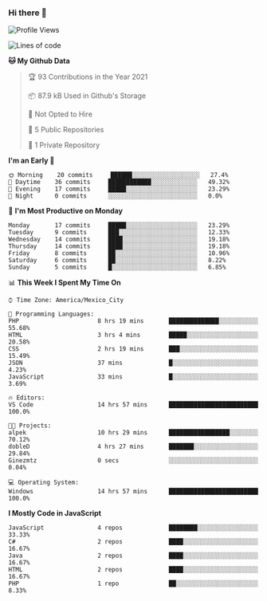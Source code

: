 ### Hi there 👋

<!--START_SECTION:waka-->
![Profile Views](http://img.shields.io/badge/Profile%20Views-0-blue)

![Lines of code](https://img.shields.io/badge/From%20Hello%20World%20I%27ve%20Written-1.8%20million%20lines%20of%20code-blue)

**🐱 My Github Data** 

> 🏆 93 Contributions in the Year 2021
 > 
> 📦 87.9 kB Used in Github's Storage 
 > 
> 🚫 Not Opted to Hire
 > 
> 📜 5 Public Repositories 
 > 
> 🔑 1 Private Repository 
 > 
**I'm an Early 🐤** 

```text
🌞 Morning    20 commits     ██████░░░░░░░░░░░░░░░░░░░   27.4% 
🌆 Daytime    36 commits     ████████████░░░░░░░░░░░░░   49.32% 
🌃 Evening    17 commits     █████░░░░░░░░░░░░░░░░░░░░   23.29% 
🌙 Night      0 commits      ░░░░░░░░░░░░░░░░░░░░░░░░░   0.0%

```
📅 **I'm Most Productive on Monday** 

```text
Monday       17 commits     █████░░░░░░░░░░░░░░░░░░░░   23.29% 
Tuesday      9 commits      ███░░░░░░░░░░░░░░░░░░░░░░   12.33% 
Wednesday    14 commits     ████░░░░░░░░░░░░░░░░░░░░░   19.18% 
Thursday     14 commits     ████░░░░░░░░░░░░░░░░░░░░░   19.18% 
Friday       8 commits      ██░░░░░░░░░░░░░░░░░░░░░░░   10.96% 
Saturday     6 commits      ██░░░░░░░░░░░░░░░░░░░░░░░   8.22% 
Sunday       5 commits      █░░░░░░░░░░░░░░░░░░░░░░░░   6.85%

```


📊 **This Week I Spent My Time On** 

```text
⌚︎ Time Zone: America/Mexico_City

💬 Programming Languages: 
PHP                      8 hrs 19 mins       ██████████████░░░░░░░░░░░   55.68% 
HTML                     3 hrs 4 mins        █████░░░░░░░░░░░░░░░░░░░░   20.58% 
CSS                      2 hrs 19 mins       ███░░░░░░░░░░░░░░░░░░░░░░   15.49% 
JSON                     37 mins             █░░░░░░░░░░░░░░░░░░░░░░░░   4.23% 
JavaScript               33 mins             █░░░░░░░░░░░░░░░░░░░░░░░░   3.69%

🔥 Editors: 
VS Code                  14 hrs 57 mins      █████████████████████████   100.0%

🐱‍💻 Projects: 
alpek                    10 hrs 29 mins      █████████████████░░░░░░░░   70.12% 
dobleD                   4 hrs 27 mins       ███████░░░░░░░░░░░░░░░░░░   29.84% 
Ginezmtz                 0 secs              ░░░░░░░░░░░░░░░░░░░░░░░░░   0.04%

💻 Operating System: 
Windows                  14 hrs 57 mins      █████████████████████████   100.0%

```

**I Mostly Code in JavaScript** 

```text
JavaScript               4 repos             ████████░░░░░░░░░░░░░░░░░   33.33% 
C#                       2 repos             ████░░░░░░░░░░░░░░░░░░░░░   16.67% 
Java                     2 repos             ████░░░░░░░░░░░░░░░░░░░░░   16.67% 
HTML                     2 repos             ████░░░░░░░░░░░░░░░░░░░░░   16.67% 
PHP                      1 repo              ██░░░░░░░░░░░░░░░░░░░░░░░   8.33%

```



<!--END_SECTION:waka-->

<!--
**JorgeGinez/JorgeGinez** is a ✨ _special_ ✨ repository because its `README.md` (this file) appears on your GitHub profile.

Here are some ideas to get you started:

- 🔭 I’m currently working on ...
- 🌱 I’m currently learning ...
- 👯 I’m looking to collaborate on ...
- 🤔 I’m looking for help with ...
- 💬 Ask me about ...
- 📫 How to reach me: ...
- 😄 Pronouns: ...
- ⚡ Fun fact: ...
-->
